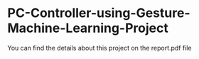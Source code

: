 # PC-Controller-using-Gesture-Machine-Learning-Project

You can find the details about this project on the report.pdf file
